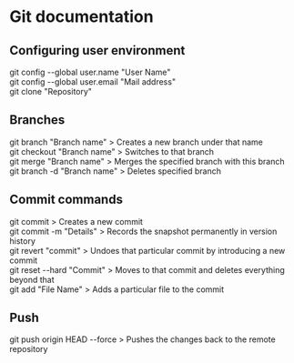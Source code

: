 # Git documentation
## Configuring user environment
git config --global user.name "User Name"  
git config --global user.email "Mail address"  
git clone "Repository"

## Branches
git branch "Branch name" > Creates a new branch under that name  
git checkout "Branch name" > Switches to that branch  
git merge "Branch name" > Merges the specified branch with this branch  
git branch -d "Branch name" > Deletes specified branch  

## Commit commands
git commit > Creates a new commit  
git commit -m "Details" > Records the snapshot permanently in version history  
git revert "commit" > Undoes that particular commit by introducing a new commit  
git reset --hard "Commit" > Moves to that commit and deletes everything beyond that  
git add "File Name" > Adds a particular file to the commit  

## Push
git push origin HEAD --force > Pushes the changes back to the remote repository  
